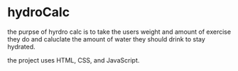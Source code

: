 # hydroCalc

the purpse of hyrdro calc is to take the users weight and amount of exercise they do and caluclate the amount of water they should drink to stay hydrated. 

the project uses HTML, CSS, and JavaScript. 

